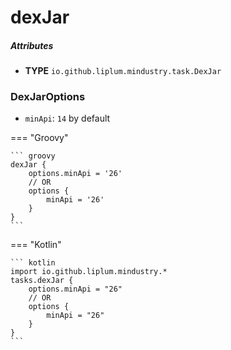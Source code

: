 # dexJar

##### Attributes
- **TYPE** `io.github.liplum.mindustry.task.DexJar`

### DexJarOptions
- `minApi`: `14` by default


=== "Groovy"

    ``` groovy
    dexJar {
        options.minApi = '26'
        // OR
        options {
            minApi = '26'
        }
    }
    ```

=== "Kotlin"

    ``` kotlin
    import io.github.liplum.mindustry.*
    tasks.dexJar {
        options.minApi = "26"
        // OR
        options {
            minApi = "26"
        }
    }
    ```
